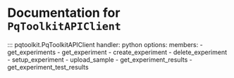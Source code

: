 # Documentation for `PqToolkitAPIClient`

::: pqtoolkit.PqToolkitAPIClient
    handler: python
    options:
      members:
        - get_experiments
        - get_experiment
        - create_experiment
        - delete_experiment
        - setup_experiment
        - upload_sample
        - get_experiment_results
        - get_experiment_test_results
